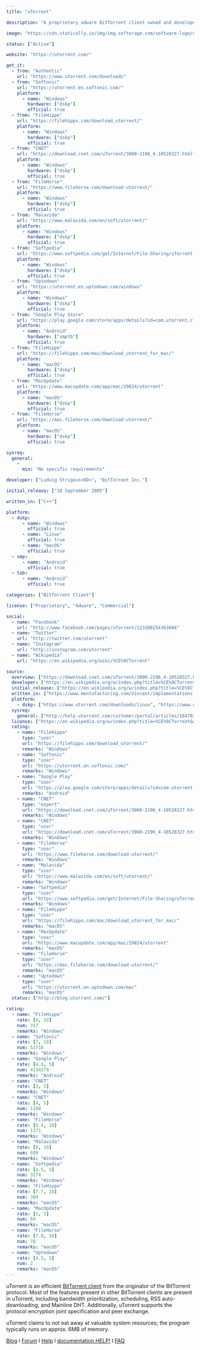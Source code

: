 ```yaml
---
title: "uTorrent"

description: "A proprietary adware BitTorrent client owned and developed by BitTorrent, Inc."

image: "https://cdn.statically.io/img/img.softorage.com/software-logo/utorrent.png?h=64"

status: ["Active"]

website: "https://utorrent.com/"

get_it:
  - from: "Authentic"
    url: "https://www.utorrent.com/downloads"
  - from: "Softonic"
    url: "https://utorrent.en.softonic.com/"
    platform:
      - name: "Windows"
        hardware: ["dskp"]
        official: true
  - from: "FileHippo"
    url: "https://filehippo.com/download_utorrent/"
    platform:
      - name: "Windows"
        hardware: ["dskp"]
        official: true
  - from: "CNET"
    url: "https://download.cnet.com/uTorrent/3000-2196_4-10528327.html"
    platform:
      - name: "Windows"
        hardware: ["dskp"]
        official: true
  - from: "FileHorse"
    url: "https://www.filehorse.com/download-utorrent/"
    platform:
      - name: "Windows"
        hardware: ["dskp"]
        official: true
  - from: "Malavida"
    url: "https://www.malavida.com/en/soft/utorrent/"
    platform:
      - name: "Windows"
        hardware: ["dskp"]
        official: true
  - from: "Softpedia"
    url: "https://www.softpedia.com/get/Internet/File-Sharing/uTorrent.shtml"
    platform:
      - name: "Windows"
        hardware: ["dskp"]
        official: true
  - from: "Uptodown"
    url: "https://utorrent.en.uptodown.com/windows"
    platform:
      - name: "Windows"
        hardware: ["dskp"]
        official: true
  - from: "Google Play Store"
    url: "https://play.google.com/store/apps/details?id=com.utorrent.client"
    platform:
      - name: "Android"
        hardware: ["smptb"]
        official: true
  - from: "FileHippo"
    url: "https://filehippo.com/mac/download_utorrent_for_mac/"
    platform:
      - name: "macOS"
        hardware: ["dskp"]
        official: true
  - from: "MacUpdate"
    url: "https://www.macupdate.com/app/mac/29824/utorrent"
    platform:
      - name: "macOS"
        hardware: ["dskp"]
        official: true
  - from: "FileHorse"
    url: "https://mac.filehorse.com/download-utorrent/"
    platform:
      - name: "macOS"
        hardware: ["dskp"]
        official: true

sysreq:
  general:
    -
      min: "No specific requirements"

developer: ["Ludvig Strigeus<OD>", "BitTorrent Inc."]

initial_release: ["18 September 2005"]

written_in: ["C++"]

platform:
  - dskp:
      - name: "Windows"
        official: true
      - name: "Linux"
        official: true
      - name: "macOS"
        official: true
  - smp:
      - name: "Android"
        official: true
  - tab:
      - name: "Android"
        official: true

categories: ["BitTorrent Client"]

license: ["Proprietary", "Adware", "Commercial"]

social:
  - name: "Facebook"
    url: "http://www.facebook.com/pages/uTorrent/123388254363684"
  - name: "Twitter"
    url: "http://twitter.com/utorrent"
  - name: "Instagram"
    url: "http://instagram.com/utorrent"
  - name: "Wikipedia"
    url: "https://en.wikipedia.org/wiki/%CE%9CTorrent"

source:
  overview: ["https://download.cnet.com/uTorrent/3000-2196_4-10528327.html#publisher-description", "https://filehippo.com/download_utorrent/"]
  developer: ["https://en.wikipedia.org/w/index.php?title=%CE%9CTorrent&oldid=919655337"]
  initial_release: ["https://en.wikipedia.org/w/index.php?title=%CE%9CTorrent&oldid=919655337", "https://torrentfreak.com/utorrent-turns-10-years-old-today-150918/"]
  written_in: ["https://www.mentofacturing.com/Vincent/implementations.html"]
  platform:
    - dskp: ["https://www.utorrent.com/downloads/linux", "https://www.utorrent.com/downloads/win", "https://www.utorrent.com/downloads/mac"]
  sysreq:
    general: ["http://help.utorrent.com/customer/portal/articles/164783"]
  license: ["https://en.wikipedia.org/w/index.php?title=%CE%9CTorrent&oldid=919655337", "https://www.bittorrent.com/legal/terms-of-use", "https://www.bittorrent.com/legal/eula"]
  rating:
    - name: "FileHippo"
      type: "user"
      url: "https://filehippo.com/download_utorrent/"
      remarks: "Windows"
    - name: "Softonic"
      type: "user"
      url: "https://utorrent.en.softonic.com/"
      remarks: "Windows"
    - name: "Google Play"
      type: "user"
      url: "https://play.google.com/store/apps/details?id=com.utorrent.client&hl=en_IN"
      remarks: "Android"
    - name: "CNET"
      type: "expert"
      url: "https://download.cnet.com/uTorrent/3000-2196_4-10528327.html"
      remarks: "Windows"
    - name: "CNET"
      type: "user"
      url: "https://download.cnet.com/uTorrent/3000-2196_4-10528327.html"
      remarks: "Windows"
    - name: "FileHorse"
      type: "user"
      url: "https://www.filehorse.com/download-utorrent/"
      remarks: "Windows"
    - name: "Malavida"
      type: "user"
      url: "https://www.malavida.com/en/soft/utorrent/"
      remarks: "Windows"
    - name: "Softpedia"
      type: "user"
      url: "https://www.softpedia.com/get/Internet/File-Sharing/uTorrent.shtml"
      remarks: "Windows"
    - name: "FileHippo"
      type: "user"
      url: "https://filehippo.com/mac/download_utorrent_for_mac/"
      remarks: "macOS"
    - name: "MacUpdate"
      type: "user"
      url: "https://www.macupdate.com/app/mac/29824/utorrent"
      remarks: "macOS"
    - name: "FileHorse"
      type: "user"
      url: "https://mac.filehorse.com/download-utorrent/"
      remarks: "macOS"
    - name: "Uptodown"
      type: "user"
      url: "https://utorrent.en.uptodown.com/mac"
      remarks: "macOS"
  status: ["http://blog.utorrent.com/"]

rating:
  - name: "FileHippo"
    rate: [8, 10]
    num: 317
    remarks: "Windows"
  - name: "Softonic"
    rate: [7, 10]
    num: 52716
    remarks: "Windows"
  - name: "Google Play"
    rate: [4.6, 5]
    num: 4134279
    remarks: "Android"
  - name: "CNET"
    rate: [3, 5]
    remarks: "Windows"
  - name: "CNET"
    rate: [4, 5]
    num: 1190
    remarks: "Windows"
  - name: "FileHorse"
    rate: [8.4, 10]
    num: 1171
    remarks: "Windows"
  - name: "Malavida"
    rate: [8, 10]
    num: 699
    remarks: "Windows"
  - name: "Softpedia"
    rate: [4.5, 5]
    num: 3274
    remarks: "Windows"
  - name: "FileHippo"
    rate: [7.7, 10]
    num: 309
    remarks: "macOS"
  - name: "MacUpdate"
    rate: [5, 5]
    num: 69
    remarks: "macOS"
  - name: "FileHorse"
    rate: [7.8, 10]
    num: 78
    remarks: "macOS"
  - name: "Uptodown"
    rate: [4.5, 5]
    num: 2
    remarks: "macOS"
---
```

  uTorrent is an efficient [BitTorrent client](/categories/bittorrent-client) from the originator of the BitTorrent protocol. Most of the features present in other BitTorrent clients are present in uTorrent, including bandwidth prioritization, scheduling, RSS auto-downloading, and Mainline DHT. Additionally, uTorrent supports the protocol encryption joint specification and peer exchange.
  
  uTorrent claims to not eat away at valuable system resources; the program typically runs on approx. 6MB of memory.
  
  [Blog](http://blog.utorrent.com/)  I  [Forum](https://forum.utorrent.com/)  I  [Help](http://help.utorrent.com/)  I  [documentation.HELP!](https://documentation.help/uTorrent/)  I  [FAQ](http://help.utorrent.com/customer/portal/topics/822087/articles)
  
